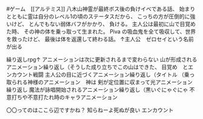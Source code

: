 #ゲーム　[[アルテミス]]
八木山神霊が最終ボス後の負けイベである話、
始まりとともに霊は自分のレベル1の頃のステータスだから、
こっちの方が圧倒的に強いけど、
とんでもない弱体バフがかかり、
負ける。
主人公は最初に山で目覚めた時、
その神の体を乗っ取って生まれた。
Piva の吸血鬼を全て吸収して、世界を救ったけど、
最後は体を返還して終わる話。
↑主人公　ゼロセイという名前が出る

繰り返しrpg↑
アニメーションは次に更新されるまで変わらない
山が形成されるアニメーション繰り返し（そうした成り立ちでこの山はできた、
目覚め　とエンカウント戦闘
主人公の目に近づくアニメーション繰り返し（タイトル
（乗っ取られる神様のアニメーション　神は
剣が定位置に収まって光アニメーション繰り返し
魔法が詠唱開始されるアニメーション繰り返し（黒いぐにゃぐにゃ
不意打ちや不意打たれ時のキャラアニメーション


〇〇ってのはここら辺ですかね？
知らねーよ死ぬが良い
エンカウント